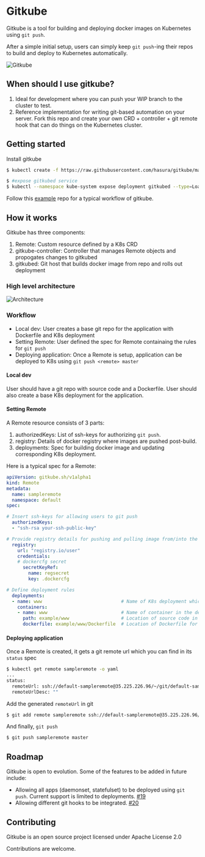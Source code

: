 # Gitkube

Gitkube is a tool for building and deploying docker images on Kubernetes using `git push`. 

After a simple initial setup, users can simply keep `git push`-ing their repos to build and deploy to Kubernetes automatically.

![Gitkube](https://raw.githubusercontent.com/hasura/gitkube/master/artifacts/gitkube.gif)


## When should I use gitkube?
1. Ideal for development where you can push your WIP branch to the cluster to test.
2. Reference implementation for writing git-based automation on your server. Fork this repo and create your own CRD + controller + git remote hook that can do things on the Kubernetes cluster.

## Getting started

Install gitkube

```sh
$ kubectl create -f https://raw.githubusercontent.com/hasura/gitkube/master/manifests/gitkube-setup.yaml

$ #expose gitkubed service
$ kubectl --namespace kube-system expose deployment gitkubed --type=LoadBalancer --name=gitkubed
```

Follow this [example](https://github.com/hasura/gitkube-example) repo for a typical workflow of gitkube.


## How it works

Gitkube has three components:

1. Remote: Custom resource defined by a K8s CRD
2. gitkube-controller: Controller that manages Remote objects and propogates changes to gitkubed 
3. gitkubed: Git host that builds docker image from repo and rolls out deployment

### High level architecture

![Architecture](https://raw.githubusercontent.com/hasura/gitkube/master/artifacts/gitkube-v0.1.png)

### Workflow
- Local dev: User creates a base git repo for the application with Dockerfile and K8s deployment
- Setting Remote: User defined the spec for Remote containaing the rules for `git push` 
- Deploying application: Once a Remote is setup, application can be deployed to K8s using `git push <remote> master`

#### Local dev
User should have a git repo with source code and a Dockerfile. User should also create a base K8s deployment for the application.

#### Setting Remote
A Remote resource consists of 3 parts:

1. authorizedKeys: List of ssh-keys for authorizing `git push`.
2. registry: Details of docker registry where images are pushed post-build.
3. deployments: Spec for building docker image and updating corresponding K8s deployment.

Here is a typical spec for a Remote:
```yaml
apiVersion: gitkube.sh/v1alpha1
kind: Remote
metadata:
  name: sampleremote
  namespace: default
spec:

# Insert ssh-keys for allowing users to git push
  authorizedKeys:
  - "ssh-rsa your-ssh-public-key"

# Provide registry details for pushing and pulling image from/into the cluster 
  registry:
    url: "registry.io/user"
    credentials:
    # dockercfg secret
      secretKeyRef:
        name: regsecret
        key: .dockercfg

# Define deployment rules
  deployments:
  - name: www                             # Name of K8s deployment which is updated on git push
    containers: 
    - name: www                           # Name of container in the deployment which is built during git push
      path: example/www                   # Location of source code in the git repo
      dockerfile: example/www/Dockerfile  # Location of Dockerfile for the source code
```

#### Deploying application

Once a Remote is created, it gets a git remote url which you can find in its `status` spec

```sh
$ kubectl get remote sampleremote -o yaml
...
status:
  remoteUrl: ssh://default-sampleremote@35.225.226.96/~/git/default-sampleremote
  remoteUrlDesc: ""
```

Add the generated `remoteUrl` in git

```sh
$ git add remote sampleremote ssh://default-sampleremote@35.225.226.96/~/git/default-sampleremote
```

And finally, `git push`

```sh
$ git push sampleremote master
```

## Roadmap

Gitkube is open to evolution. Some of the features to be added in future include:  

- Allowing all apps (daemonset, statefulset) to be deployed using `git push`. Current support is limited to deployments. [#19](https://github.com/hasura/gitkube/issues/19)
- Allowing different git hooks to be integrated. [#20](https://github.com/hasura/gitkube/issues/20)

## Contributing

Gitkube is an open source project licensed under Apache License 2.0

Contributions are welcome. 
